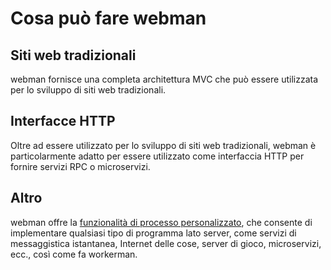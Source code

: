 # Cosa può fare webman

## Siti web tradizionali
webman fornisce una completa architettura MVC che può essere utilizzata per lo sviluppo di siti web tradizionali.

## Interfacce HTTP
Oltre ad essere utilizzato per lo sviluppo di siti web tradizionali, webman è particolarmente adatto per essere utilizzato come interfaccia HTTP per fornire servizi RPC o microservizi.

## Altro
webman offre la [funzionalità di processo personalizzato](process.md), che consente di implementare qualsiasi tipo di programma lato server, come servizi di messaggistica istantanea, Internet delle cose, server di gioco, microservizi, ecc., così come fa workerman.
